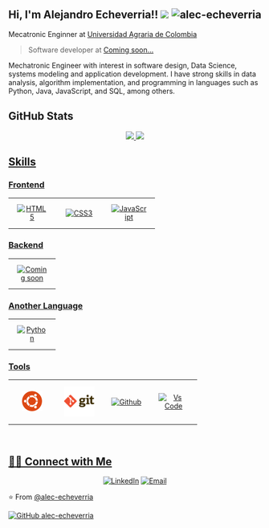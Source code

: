 <h2>
Hi, I'm Alejandro Echeverria!! <img src="https://user-images.githubusercontent.com/113947516/193951090-62359458-36a9-4372-9469-e6d55d6e7719.gif" width="60"/> <img src="https://komarev.com/ghpvc/?username=alec-echeverri" alt="alec-echeverria" align="right"/>
</h2>

<p>Mecatronic Enginner at <a href="https://www.uniagraria.edu.co/">Universidad Agraria de Colombia</a></p>

> Software developer at [Coming soon...](https)

<div>
 <p>
Mechatronic Engineer with interest in software design, Data Science, systems modeling and application development. I have strong skills in data analysis, algorithm implementation, and programming in languages ​​such as Python, Java, JavaScript, and SQL, among others.
</p>
</div>

<h2>GitHub Stats</h2>

<div align="center">
  <a href="https://github.com/Alec-echeverria">
  <img height="110em" src="https://github-readme-stats.vercel.app/api?username=Alec-echeverria&hide=contribs,prs"/>
  <img height="110em" src="https://github-readme-stats.vercel.app/api/top-langs/?username=Alec-echeverria&layout=compact"/>
</div>
 


 
<h2>Skills</h2>
<div>
<h3>Frontend</h3>
   <table width="100" align="center">
<tbody><tr>
    <td align="center" width="80"> <img style="margin: 10px" src="https://profilinator.rishav.dev/skills-assets/html5-original-wordmark.svg" alt="HTML5" width="40" /> 
    </td>
 <td align="center" width="80"> <img style="margin: 10px" src="https://profilinator.rishav.dev/skills-assets/css3-original-wordmark.svg" alt="CSS3" width="40" /> 
    </td>
 <td align="center" width="80"> <img style="margin: 10px" src="https://profilinator.rishav.dev/skills-assets/javascript-original.svg" alt="JavaScript" width="40" /> 
    </td>
</tr>
</tbody></table>
</div>
 
<div>
<h3>Backend</h3>
   <table width="100" align="center">
<tbody><tr>
    <td align="center" width="80"> <img style="margin: 10px" src="https://www.nopcommerce.com/images/thumbs/0005720_coming-soon-page_550.jpeg" alt="Coming soon" width="40" />  
    </td>
</tr>
</tbody></table
 </div>
 
 <div>
 <h3>Another Language</h3>
  <table width="100" align="center">
<tbody><tr>
    <td align="center" width="80"> <img style="margin: 10px" src="https://upload.wikimedia.org/wikipedia/commons/thumb/c/c3/Python-logo-notext.svg/1869px-Python-logo-notext.svg.png" alt="Python" width="40" /> 
    </td>
</tr>
</tbody></table>
</div>
    
<div>   
<h3>Tools</h3>
 <table width="100" align="center">
<tbody><tr>
    <td align="center" width="80"> <img style="margin: 10px" src="https://raw.githubusercontent.com/github/explore/80688e429a7d4ef2fca1e82350fe8e3517d3494d/topics/ubuntu/ubuntu.png" alt="Ubuntu" width="40" />
    </td>
    <td align="center" width="80"> <img style="margin: 10px" src="https://raw.githubusercontent.com/github/explore/80688e429a7d4ef2fca1e82350fe8e3517d3494d/topics/git/git.png" alt="Git" width="60" />
    </td>
    <td align="center" width="80"> <img style="margin: 10px" src="https://github.githubassets.com/images/modules/logos_page/Octocat.png" alt="Github" width="60" />
    </td>
    <td align="center" width="80"><img style="margin: 10px" src="https://upload.wikimedia.org/wikipedia/commons/thumb/2/2d/Visual_Studio_Code_1.18_icon.svg/1200px-Visual_Studio_Code_1.18_icon.svg.png" alt="Vs Code" width="40" />
    </td>
</tr>
</tbody></table> 
 </div>
    
<br>
<div>
<h2> 🤝🏻 Connect with Me </h2>

<p align="center">
<a href="https://www.linkedin.com/in/alejandro-echeverria-289599252/" target="_blank"><img alt="LinkedIn" src="https://img.shields.io/badge/LinkedIn-@AlejandroEcheverria-blue?style=flat&logo=linkedin"></a>
<a href="mailto:alejandroecheverria.log@gmail.com"><img alt="Email" src="https://img.shields.io/badge/Email-alejandroecheverria.log@gmail.com-blue?style=flat&logo=gmail"></a>
</p>

⭐️ From [@alec-echeverria](https://github.com/alec-echeverria)
<br>

[![GitHub alec-echeverria](https://img.shields.io/github/followers/alec-echeverria?label=follow&style=social)](https://github.com/alec-echeverria)
</div>









